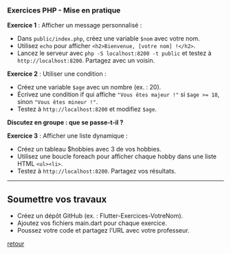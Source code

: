 ### Exercices PHP - Mise en pratique

**Exercice 1** : Afficher un message personnalisé :
- Dans `public/index.php`, créez une variable `$nom` avec votre nom. 
- Utilisez `echo` pour afficher `<h2>Bienvenue, [votre nom] !</h2>`. 
- Lancez le serveur avec `php -S localhost:8200 -t public` et testez à `http://localhost:8200`. 
Partagez avec un voisin. 

**Exercice 2** : Utiliser une condition :
- Créez une variable `$age` avec un nombre (ex. : 20). 
- Écrivez une condition if qui affiche `"Vous êtes majeur !"` si `$age >= 18`, sinon `"Vous êtes mineur !"`. 
- Testez à `http://localhost:8200` et modifiez `$age`. 

**Discutez en groupe : que se passe-t-il ?**

**Exercice 3** : Afficher une liste dynamique :
- Créez un tableau $hobbies avec 3 de vos hobbies. 
- Utilisez une boucle foreach pour afficher chaque hobby dans une liste HTML `<ul><li>`. 
- Testez à `http://localhost:8200`. 
Partagez vos résultats. 

---

## Soumettre vos travaux

- Créez un dépôt GitHub (ex. : Flutter-Exercices-VotreNom). 
- Ajoutez vos fichiers main.dart pour chaque exercice. 
- Poussez votre code et partagez l’URL avec votre professeur. 

[retour](../php.md)

